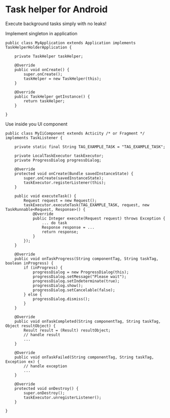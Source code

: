 # Task helper for Android

Execute background tasks simply with no leaks!
 
Implement singleton in application 

    public class MyApplication extends Application implements TaskHelperHolderApplication {

        private TaskHelper taskHelper;

        @Override
        public void onCreate() {
            super.onCreate();
            taskHelper = new TaskHelper(this);
        }

        @Override
        public TaskHelper getInstance() {
            return taskHelper;
        }

    }
    
Use inside you UI component

    public class MyIiComponent extends Acticity /* or Fragment */ implements TaskListener {
    
        private static final String TAG_EXAMPLE_TASK = "TAG_EXAMPLE_TASK";
    
        private LocalTaskExecutor taskExecutor;
        private ProgressDialog progressDialog;
    
        @Override
        protected void onCreate(Bundle savedInstanceState) {
            super.onCreate(savedInstanceState);
            taskExecutor.registerListener(this);
        }
    
        public void executeTask() {
            Request request = new Request();
            taskExecutor.executeTask(TAG_EXAMPLE_TASK, request, new TaskRunnable<Request, Response>() {
                @Override
                public Integer execute(Request request) throws Exception {
                    ... do task
                    Response response = ...
                    return response;
                }
            });
        }

        @Override
        public void onTaskProgress(String componentTag, String taskTag, boolean inProgress) {
            if (inProgress) {
                progressDialog = new ProgressDialog(this);
                progressDialog.setMessage("Please wait");
                progressDialog.setIndeterminate(true);
                progressDialog.show();
                progressDialog.setCancelable(false);
            } else {
                progressDialog.dismiss();
            }
        }

        @Override
        public void onTaskCompleted(String componentTag, String taskTag, Object resultObject) {
            Result result = (Result) resultObject;
            // handle result
            ...
        }

        @Override
        public void onTaskFailed(String componentTag, String taskTag, Exception ex) {
            // handle exception
            ...
        }

        @Override
        protected void onDestroy() {
            super.onDestroy();
            taskExecutor.unregisterListener();
        }

    }